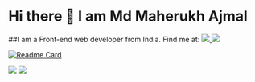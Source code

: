 # Hi there 👋 I am Md Maherukh Ajmal
##I am a Front-end web developer from India.
Find me at: <a href=https://www.linkedin.com/in/m-ajmal/> <img src="https://img.shields.io/badge/-LinkedIn-0e76a8?style=plastic&logo=linkedIn"> </a> <a href=https://twitter.com/ajmal_maherukh> <img src="https://img.shields.io/badge/-LinkedIn-0e76a8?style=plastic&logo=linkedIn"> </a>

[![Readme Card](https://github-readme-stats.vercel.app/api/pin/?username=anuraghazra&repo=github-readme-stats)](https://github.com/anuraghazra/github-readme-stats)


<img src="https://github-readme-stats.vercel.app/api?username=Maherukh&theme=tokyonight&show_icons=true&count_private=true">
<img src="https://github-readme-stats.vercel.app/api/top-langs/?username=Maherukh&theme=tokyonight&layout=&langs_count=5">

<!--
**Maherukh/Maherukh** is a ✨ _special_ ✨ repository because its `README.md` (this file) appears on your GitHub profile.

Here are some ideas to get you started:

- 🔭 I’m currently working on ...
- 🌱 I’m currently learning ...
- 👯 I’m looking to collaborate on ...
- 🤔 I’m looking for help with ...
- 💬 Ask me about ...
- 📫 How to reach me: ...
- 😄 Pronouns: ...
- ⚡ Fun fact: ...
-->
